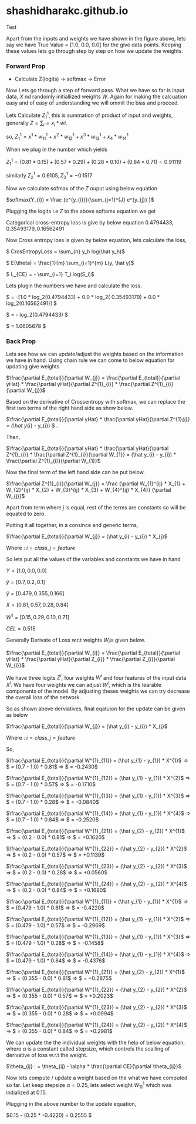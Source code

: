 # shashidharakc.github.io

Test 


Apart from the inputs and weights we have shown in the figure above, lets say we have True Value = [1.0, 0.0, 0.0] for the give data points. Keeping these values lets go through step by step on how we update the weights.

### Forward Prop

* Calculate Z(logits) ->  softmax -> Error

Now Lets go through a step of forward pass. What we have so far is input data, $X$ nd randomly initiallized weights $W$. Again for making the calcuation easy and of easy of understanding we will ommit the bias and procced. 

Lets Calculate $Z_{1}^{1}$, this is summation of product of input and weights, generally  $Z = \sum_{i} = x_{i}*w{i}$. 

so, $Z_{1}^{1} = x^{1} * w_{11}^{1} + x^{2} * w_{12}^{1} + x^{3} * w_{13}^{1} + x_{4} * w_{14}^{1}$

When we plug in the number which yields 

$Z_{1}^{1} = (0.81 * 0.15) + (0.57 * 0.29) + (0.28 * 0.10) + (0.84 * 0.71) = 0.91119$

similarly $Z_{2}^{1} = 0.6105, Z_{3}^{1} = -0.1517$

Now we calculate sofmax of the $Z$ ouput using below equation 

$softmax(Y_{i}) = \frac {e^{y_{i}}}{\sum_{j=1}^{J} e^{y_{j}} }$

Plugging the logits i.e $Z$ to the above softamx equation we get 

Categorical cross-entropy loss is give by below equation $0.4794433, 0.35493179, 0.16562491$

Now Cross entropy loss is given by below equation, lets calculate the loss, 

$ CrosEntropyLoss = \sum_{h} y_h log(\hat y_h)$

$ E(\theta) = \frac{1}{m} \sum_{i=1}^{m} L(y, \hat y)$

$ L_{CE} = - \sum_{i=1} T_i log(S_i)$

Lets plugin the numbers we have and calculate the loss.

$        = -[1.0 * log_2(0.4794433) + 0.0 * log_2( 0.35493179) + 0.0 * log_2(0.16562491)] $

$        = - log_2(0.4794433) $

$        = 1.0605678 $


### Back Prop

Lets see how we can update/adjust the weights based on the information we have in hand. Using chain rule we can come to below equation for updating give weights

$\frac{\partial E_{total}}{\partial W_{j}} = \frac{\partial E_{total}}{\partial yHat} * \frac{\partial yHat}{\partial Z^{1}_{i}} * \frac{\partial Z^{1}_{i}}{\partial W_{j}}$

Based on the derivative of Crossentropy with softmax, we can replace the first two terms of the right hand side as show below.

$\frac{\partial E_{total}}{\partial yHat} * \frac{\partial yHat}{\partial Z^{1}_{i}}  = (\hat y_{i} - y_{i}) $ .

Then, 

$\frac{\partial E_{total}}{\partial yHat} * \frac{\partial yHat}{\partial Z^{1}_{i}} * \frac{\partial Z^{1}_{i}}{\partial W_{1}} = (\hat y_{i} - y_{i}) * \frac{\partial Z^{1}_{i}}{\partial W_{1}}$

Now the final term of the left hand side can be put below.

$\frac{\partial Z^{1}_{i}}{\partial W_{j}} = \frac {\partial W_{1}^{ij} * X_{1} + W_{2}^{ij} * X_{2} + W_{3}^{ij} * X_{3} + W_{4}^{ij} * X_{4}} {\partial W_{j}}$

Apart from term where $j$ is equal, rest of the terms are constants so will be equated to zero. 

Putting it all together, in a consince and generic terms,

$\frac{\partial E_{total}}{\partial W_{j}} = (\hat y_{i} - y_{i}) * X_{j}$

Where : $i = class, j = feature$


So lets put all the values of the variables and constants we have in hand

$Y = [1.0, 0.0, 0.0]$

$\hat y = [0.7, 0.2, 0.1]$ 

$\hat y = [0.479, 0.355, 0.166]$

$X = [0.81, 0.57, 0.28, 0.84]$

$W^{1} = [0.15, 0.29, 0.10, 0.71]$

$CEL = 0.515$





Generally Derivate of Loss w.r.t weights $W_{i}$is given below. 

$\frac{\partial E_{total}}{\partial W_{i}} = \frac{\partial E_{total}}{\partial yHat} * \frac{\partial yHat}{\partial Z_{i}} * \frac{\partial Z_{i}}{\partial W_{i}}$

We have three logits $Z^{i}$, four weights $W^{i}$ and four features of the input data $X^{i}$. 
We have four weights we can adjust $W^{i}$, which is the learable components of the model. By adjusting theses weights we can try decrease the overall loss of the network. 






So as shown above derviatives, final eqatuion for the update can be given as below 

$\frac{\partial E_{total}}{\partial W_{j}} = (\hat y_{i} - y_{i}) * X_{j}$

Where : $i = class, j = feature$

So, 

$\frac{\partial E_{total}}{\partial W^{1}_{11}} = (\hat y_{1} - y_{1}) * X^{1}$ => $ = (0.7 - 1.0) * 0.81$ => $ = -0.2430$

$\frac{\partial E_{total}}{\partial W^{1}_{12}} = (\hat y_{1} - y_{1}) * X^{2}$ => $ = (0.7 - 1.0) * 0.57$ => $ = -0.1710$

$\frac{\partial E_{total}}{\partial W^{1}_{13}} = (\hat y_{1} - y_{1}) * X^{3}$ => $ = (0.7 - 1.0) * 0.28$ => $ = -0.0840$

$\frac{\partial E_{total}}{\partial W^{1}_{14}} = (\hat y_{1} - y_{1}) * X^{4}$ => $ = (0.7 - 1.0) * 0.84$ => $ = -0.2520$


$\frac{\partial E_{total}}{\partial W^{1}_{21}} = (\hat y_{2} - y_{2}) * X^{1}$ => $ = (0.2 - 0.0) * 0.81$ => $ = +0.1620$

$\frac{\partial E_{total}}{\partial W^{1}_{22}} = (\hat y_{2} - y_{2}) * X^{2}$ => $ = (0.2 - 0.0) * 0.57$ => $ = +0.1139$

$\frac{\partial E_{total}}{\partial W^{1}_{23}} = (\hat y_{2} - y_{2}) * X^{3}$ => $ = (0.2 - 0.0) * 0.28$ => $ = +0.0560$

$\frac{\partial E_{total}}{\partial W^{1}_{24}} = (\hat y_{2} - y_{2}) * X^{4}$ => $ = (0.2 - 0.0) * 0.84$ => $ = +0.1680$






$\frac{\partial E_{total}}{\partial W^{1}_{11}} = (\hat y_{1} - y_{1}) * X^{1}$ => $ = (0.479 - 1.0) * 0.81$ => $ = -0.4220$

$\frac{\partial E_{total}}{\partial W^{1}_{12}} = (\hat y_{1} - y_{1}) * X^{2}$ => $ = (0.479 - 1.0) * 0.57$ => $ = -0.2969$

$\frac{\partial E_{total}}{\partial W^{1}_{13}} = (\hat y_{1} - y_{1}) * X^{3}$ => $ = (0.479 - 1.0) * 0.28$ => $ = -0.1458$

$\frac{\partial E_{total}}{\partial W^{1}_{14}} = (\hat y_{1} - y_{1}) * X^{4}$ => $ = (0.479 - 1.0) * 0.84$ => $ = -0.4376$


$\frac{\partial E_{total}}{\partial W^{1}_{21}} = (\hat y_{2} - y_{2}) * X^{1}$ => $ = (0.355 - 0.0) * 0.81$ => $ = +0.2875$

$\frac{\partial E_{total}}{\partial W^{1}_{22}} = (\hat y_{2} - y_{2}) * X^{2}$ => $ = (0.355 - 0.0) * 0.57$ => $ = +0.2023$

$\frac{\partial E_{total}}{\partial W^{1}_{23}} = (\hat y_{2} - y_{2}) * X^{3}$ => $ = (0.355 - 0.0) * 0.28$ => $ = +0.0994$

$\frac{\partial E_{total}}{\partial W^{1}_{24}} = (\hat y_{2} - y_{2}) * X^{4}$ => $ = (0.355 - 0.0) * 0.84$ => $ = +0.2981$






We can update the the individual weights with the help of below equation, where $\alpha$ is a constant called stepsize, which controls the scalling of derivative of loss w.r.t the weight.

$\theta_{ij} : = \theta_{ij} - \alpha * \frac{\partial CE}{\partial \theta_{ij}}$

Now lets compute / update a weight based on the what we have computed so far. Let keep stepsize $\alpha = 0.25$, lets select weight $W_{11}^{1}$ which was initialized at $0.15$. 

Plugging in the above number to the update equation, 

$0.15 - (0.25 * -0.4220) = 0.2555 $ 


